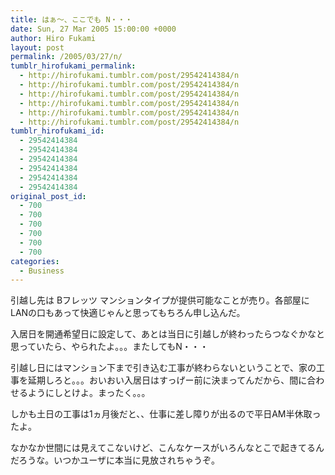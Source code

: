 ```yaml
---
title: はぁ～、ここでも N・・・
date: Sun, 27 Mar 2005 15:00:00 +0000
author: Hiro Fukami
layout: post
permalink: /2005/03/27/n/
tumblr_hirofukami_permalink:
  - http://hirofukami.tumblr.com/post/29542414384/n
  - http://hirofukami.tumblr.com/post/29542414384/n
  - http://hirofukami.tumblr.com/post/29542414384/n
  - http://hirofukami.tumblr.com/post/29542414384/n
  - http://hirofukami.tumblr.com/post/29542414384/n
  - http://hirofukami.tumblr.com/post/29542414384/n
tumblr_hirofukami_id:
  - 29542414384
  - 29542414384
  - 29542414384
  - 29542414384
  - 29542414384
  - 29542414384
original_post_id:
  - 700
  - 700
  - 700
  - 700
  - 700
  - 700
categories:
  - Business
---
```

<div class="section">
  <p>
    引越し先は Bフレッツ マンションタイプが提供可能なことが売り。各部屋にLANの口もあって快適じゃんと思ってもちろん申し込んだ。
  </p>
  
  <p>
    入居日を開通希望日に設定して、あとは当日に引越しが終わったらつなぐかなと思っていたら、やられたよ。。。またしてもN・・・
  </p>
  
  <p>
    引越し日にはマンション下まで引き込む工事が終わらないということで、家の工事を延期しろと。。。おいおい入居日はすっげー前に決まってんだから、間に合わせるようにしとけよ。まったく。。。
  </p>
  
  <p>
    しかも土日の工事は1ヵ月後だと、、仕事に差し障りが出るので平日AM半休取ったよ。
  </p>
  
  <p>
    なかなか世間には見えてこないけど、こんなケースがいろんなとこで起きてるんだろうな。いつかユーザに本当に見放されちゃうぞ。
  </p>
</div>